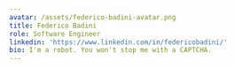 ```yaml
---
avatar: /assets/federico-badini-avatar.png
title: Federico Badini
role: Software Engineer
linkedin: 'https://www.linkedin.com/in/federicobadini/'
bio: I'm a robot. You won't stop me with a CAPTCHA.
---
```


